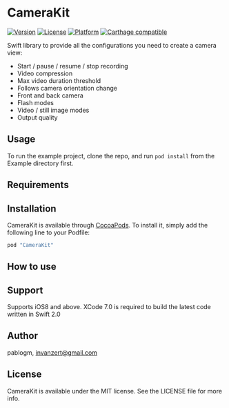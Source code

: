 # CameraKit

[![Version](https://img.shields.io/cocoapods/v/CameraKit.svg?style=flat)](http://cocoapods.org/pods/PGMCameraKit)
[![License](https://img.shields.io/cocoapods/l/CameraKit.svg?style=flat)](http://cocoapods.org/pods/PGMCameraKit)
[![Platform](https://img.shields.io/cocoapods/p/CameraKit.svg?style=flat)](http://cocoapods.org/pods/PGMCameraKit)
[![Carthage compatible](https://img.shields.io/badge/Carthage-compatible-4BC51D.svg?style=flat)](https://github.com/Carthage/Carthage)

Swift library to provide all the configurations you need to create a camera view: 

* Start / pause / resume / stop recording
* Video compression 
* Max video duration threshold
* Follows camera orientation change
* Front and back camera
* Flash modes
* Video / still image modes
* Output quality

## Usage

To run the example project, clone the repo, and run `pod install` from the Example directory first.

## Requirements

## Installation

CameraKit is available through [CocoaPods](http://cocoapods.org). To install
it, simply add the following line to your Podfile:

```ruby
pod "CameraKit"
```

## How to use

## Support

Supports iOS8 and above. XCode 7.0 is required to build the latest code written in Swift 2.0

## Author

pablogm, invanzert@gmail.com

## License

CameraKit is available under the MIT license. See the LICENSE file for more info.

